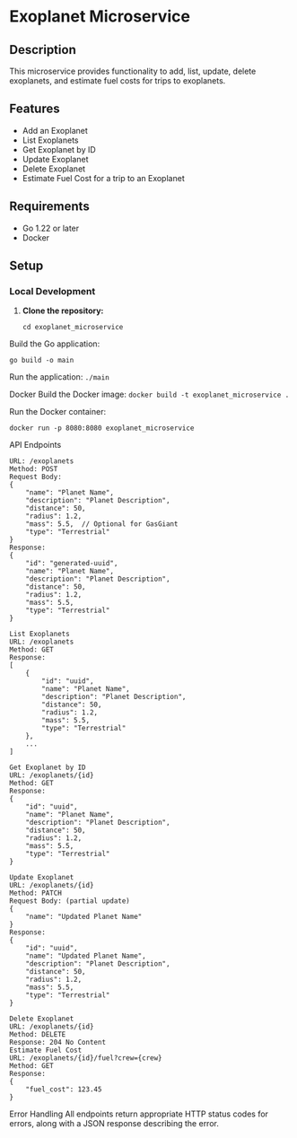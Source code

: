 # Exoplanet Microservice

## Description
This microservice provides functionality to add, list, update, delete exoplanets, and estimate fuel costs for trips to exoplanets.

## Features
- Add an Exoplanet
- List Exoplanets
- Get Exoplanet by ID
- Update Exoplanet
- Delete Exoplanet
- Estimate Fuel Cost for a trip to an Exoplanet

## Requirements
- Go 1.22 or later
- Docker

## Setup

### Local Development
1. **Clone the repository:**
   ```git clone https://github.com/yourusername/exoplanet_microservice.git
   cd exoplanet_microservice
Build the Go application:

```go build -o main```

Run the application:
```./main```

Docker
Build the Docker image:
```docker build -t exoplanet_microservice .```

Run the Docker container:

```docker run -p 8080:8080 exoplanet_microservice```


API Endpoints

```Add an Exoplanet
URL: /exoplanets
Method: POST
Request Body:
{
    "name": "Planet Name",
    "description": "Planet Description",
    "distance": 50,
    "radius": 1.2,
    "mass": 5.5,  // Optional for GasGiant
    "type": "Terrestrial"
}
Response:
{
    "id": "generated-uuid",
    "name": "Planet Name",
    "description": "Planet Description",
    "distance": 50,
    "radius": 1.2,
    "mass": 5.5,
    "type": "Terrestrial"
}

List Exoplanets
URL: /exoplanets
Method: GET
Response:
[
    {
        "id": "uuid",
        "name": "Planet Name",
        "description": "Planet Description",
        "distance": 50,
        "radius": 1.2,
        "mass": 5.5,
        "type": "Terrestrial"
    },
    ...
]

Get Exoplanet by ID
URL: /exoplanets/{id}
Method: GET
Response:
{
    "id": "uuid",
    "name": "Planet Name",
    "description": "Planet Description",
    "distance": 50,
    "radius": 1.2,
    "mass": 5.5,
    "type": "Terrestrial"
}

Update Exoplanet
URL: /exoplanets/{id}
Method: PATCH
Request Body: (partial update)
{
    "name": "Updated Planet Name"
}
Response:
{
    "id": "uuid",
    "name": "Updated Planet Name",
    "description": "Planet Description",
    "distance": 50,
    "radius": 1.2,
    "mass": 5.5,
    "type": "Terrestrial"
}

Delete Exoplanet
URL: /exoplanets/{id}
Method: DELETE
Response: 204 No Content
Estimate Fuel Cost
URL: /exoplanets/{id}/fuel?crew={crew}
Method: GET
Response:
{
    "fuel_cost": 123.45
}
```
Error Handling
All endpoints return appropriate HTTP status codes for errors, along with a JSON response describing the error.
